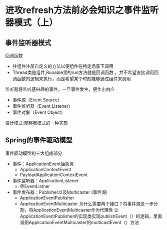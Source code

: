 # 进攻refresh方法前必会知识之事件监听器模式（上）
## 事件监听器模式
回调函数
* 往组件注册自定义的方法以便组件在特定场景下调用
* Thread类是组件,Runable里的run方法就是回调函数
，并不希望直接调用回调函数的逻辑来执行，而是希望某个时刻能够通过组件来调用

监听器将监听感兴趣的事件，一旦事件发生，便作出响应
* 事件源（Event Source）
* 事件监听器（Event Listener）
* 事件对象（Event Object）

设计模式:观察者模式的一种实现

## Spring的事件驱动模型
事件驱动模型的三大组成部分
* 事件：ApplicationEvent抽象类
    * ApplicationContextEvent
    * PayloadApplicationContextEvent
* 事件监听器：ApplicationListener
    * @EventListner
* 事件发布器：Publisher以及Multicaster (事件源)
    * ApplicationEventPublisher
    * ApplicationEventMulticaster
    为什么需要两个接口？将事件源进一步分割，将ApplicationEventMulticaster作为代理类
    让ApplicationEventPublisher的实现类实现publishEvent（）的逻辑，里面调用ApplicationEventMulticaster的multicastEvent（）方法
    
